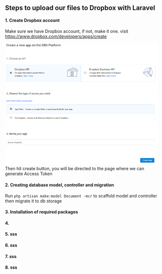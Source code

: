## Steps to upload our files to Dropbox with Laravel
#### 1. Create Dropbox account
Make sure we have Dropbox account, if not, make it one. visit https://www.dropbox.com/developers/apps/create <br/>

![Alt text](https://github.com/remote-software-dev/laravel-dropbox-sample/blob/master/public/image1.PNG)
![Alt text](https://github.com/remote-software-dev/laravel-dropbox-sample/blob/master/public/image2.PNG)
Then hit create button, you will be directed to the page where we can generate Access Token 
#### 2. Creating database model, controller and migration
Run `php artisan make:model Document -mcr` to scaffold model and controller then migrate it to db storage 
#### 3. Installation of required packages
#### 4. 
#### 5. sss
#### 6. sss
#### 7. sss
#### 8. sss


